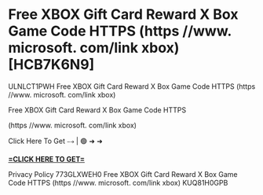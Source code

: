 # Free XBOX Gift Card Reward X Box Game Code HTTPS (https //www. microsoft. com/link xbox) [HCB7K6N9]

ULNLCT1PWH Free XBOX Gift Card Reward X Box Game Code HTTPS (https //www. microsoft. com/link xbox)

Free XBOX Gift Card Reward X Box Game Code HTTPS

(https //www. microsoft. com/link xbox)

Click Here To Get ⤍ | 🟢 ➜ ➜ 

**[=CLICK HERE TO GET=](https://www.google.com/url?q=https%3A%2F%2Fappbitly.com%2FDHFqQ)**

Privacy Policy 773GLXWEH0 Free XBOX Gift Card Reward X Box Game Code HTTPS (https //www. microsoft. com/link xbox) KUQ81H0GPB

